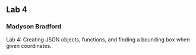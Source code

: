 ## Lab 4
### Madyson Bradford
Lab 4: Creating JSON objects, functions, and finding a bounding box when given coordinates.